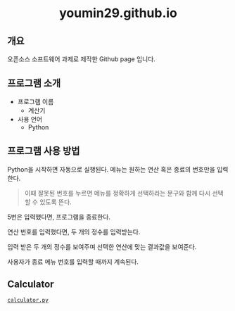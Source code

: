 
<h1 align = "center">
	<br> youmin29.github.io
</h1>


## 개요
오픈소스 소프트웨어 과제로 제작한 Github page 입니다.

## 프로그램 소개
- 프로그램 이름
  - 계산기
- 사용 언어
  - Python

## 프로그램 사용 방법
Python을 시작하면 자동으로 실행된다.
메뉴는 원하는 연산 혹은 종료의 번호만을 입력한다.
> 이때 잘못된 번호를 누르면 메뉴를 정확하게 선택하라는 문구와 함께 다시 선택할 수 있도록 뜬다.

5번은 입력했다면, 프로그램을 종료한다.

연산 번호를 입력했다면, 두 개의 정수를 입력받는다.

입력 받은 두 개의 정수를 보여주며 선택한 연산에 맞는 결과값을 보여준다.

사용자가 종료 메뉴 번호를 입력할 때까지 계속된다.


## Calculator
[`calculator.py`](https://github.com/youmin29/youmin29.github.io/blob/main/calculator.py)
